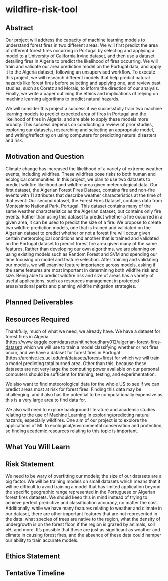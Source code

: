 # wildfire-risk-tool

## Abstract

Our project will address the capacity of machine learning models to understand forest fires in two different areas. We will first predict the area of different forest fires occurring in Portugal by selecting and applying a model to a University of California Irvine dataset, and then use a dataset detailing fires in Algeria to predict the likelihood of fires occurring. We will train and validate our area prediction model on the Portugal data, and apply it to the Algeria dataset, following an unsupervised workflow. To execute this project, we will research different models that help predict natural hazards like forest fires before selecting and applying one, and review past studies, such as Coretz and Morais, to inform the direction of our analysis. Finally, we write a paper outlining the ethics and implications of relying on machine learning algorithms to predict natural hazards. 

We will consider this project a success if we successfully train two machine learning models to predict expected area of fires in Portugal and the likelihood of fires in Algeria, and are able to apply these models more broadly. This success depends on conducting a review of prior studies, exploring our datasets, researching and selecting an appropriate model, and writing/reflecting on using computers for predicting natural disasters and risk. 

## Motivation and Question
Climate change has increased the likelihood of a variety of extreme weather events, including wildfires. These wildfires pose risks to both human and ecological communities. In this project, we plan to use two datasets to predict wildfire likelihood and wildfire area given meteorological data. Our first dataset, the Algerian Forest Fires Dataset, contains fire and non-fire events with 11 attributes that describe weather characteristics at the time of that event. Our second dataset, the Forest Fires Dataset, contains data from Montesinho National Park, Portugal. This dataset contains many of the same weather characteristics as the Algerian dataset, but contains only fire events. Rather than using this dataset to predict whether a fire occurred in a given area, it can be used to predict the size of a fire. We propose to create two wildfire prediction models, one that is trained and validated on the Algerian dataset to predict whether or not a forest fire will occur given certain meteorological conditions and another that is trained and validated on the Portugal dataset to predict forest fire area given many of the same features. Rather than developing our own algorithms, we are planning on using existing models such as Random Forest and SVM and spending our time focusing on model and feature selection. After training and validating our models, we will examine feature importance across models, asking if the same features are most important in determining both wildfire risk and size. Being able to predict wildfire risk and size of areas has a variety of useful applications, such as resources management in protected areas/national parks and planning wildfire mitigation strategies.

## Planned Deliverables

## Resources Required
Thankfully, much of what we need, we already have. We have a dataset for forest fires in Algeria (https://www.kaggle.com/datasets/nitinchoudhary012/algerian-forest-fires-dataset) which we will use to train a model classifying whether or not fires occur, and we have a dataset for forest fires in Portugal (https://archive.ics.uci.edu/ml/datasets/forest+fires) for which we will train a model predicting total burned area. Other than this, because these datasets are not very large the computing power available on our personal computers should be sufficient for training, testing, and experimentation.

We also want to find meteorological data for the whole US to see if we can predict areas most at risk for forest fires. Finding this data may be challenging, and it also has the potential to be computationally expensive as this is a very large area to find data for.

We also will need to explore background literature and academic studies relating to the use of Machine Learning in exploring/predicting natural hazards, especially wildfires. One aim of our project is to explore the applications of ML to ecological/environmental conservation and protection, so finding academic resources relating to this topic is important.


## What You Will Learn

## Risk Statement
We need to be wary of overfitting our models; the size of our datasets are a big factor. We will be training models on small datasets which means that it will be difficult to avoid training a model that has limited application beyond the specific geographic range represented in the Portuguese or Algerian forest fires datasets. We should keep this in mind instead of trying to achieve perfect predictive and classification accuracy, no matter the cost. Additionally, while we have many features relating to weather and climate in our dataset, there are other important features that are not represented in the data: what species of trees are native to the region, what the density of undergrowth is on the forest floor, if the region is grazed by animals, soil pH, and more. It’s possible that these are just as significant as weather and climate in causing forest fires, and the absence of these data could hamper our ability to train accurate models.

## Ethics Statement

## Tentative Timeline

## 
